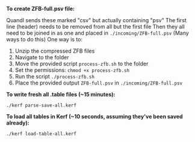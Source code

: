 
**To create ZFB-full.psv file:**

Quandl sends these marked "csv" but actually containing "psv"
The first line (header) needs to be removed from all but the first file
Then they all need to be joined in as one and placed in `./incoming/ZFB-full.psv`
(Many ways to do this)
One way is to:


1. Unzip the compressed ZFB files
2. Navigate to the folder
3. Move the provided script `process-zfb.sh` to the folder
4. Set the permissions: `chmod +x process-zfb.sh`
5. Run the script `./process-zfb.sh`
6. Place the provided output `ZFB-full.psv` in `./incoming/ZFB-full.psv`


**To write fresh all .table files (~15 minutes):**


    ./kerf parse-save-all.kerf



**To load all tables in Kerf (~10 seconds, assuming they've been saved already):**



    ./kerf load-table-all.kerf



